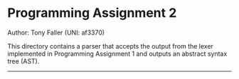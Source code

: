 # Programming Assignment 2
Author: Tony Faller (UNI: af3370)

This directory contains a parser that accepts the output from the lexer implemented in Programming Assignment 1 and outputs an abstract syntax tree (AST).

----
